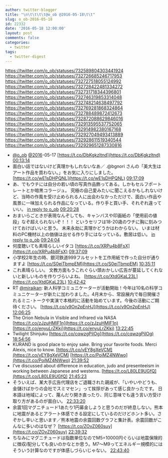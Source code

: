 ```yaml
---
author: twitter-blogger
title: "\n\t\t\t\t@o_ob @2016-05-18\t\t"
slug: o_ob-2016-05-18
id: 22332
date: '2016-05-18 12:00:00'
layout: post
comments: false
categories:
  - twitter
tags:
  - twitter-digest
---
```


https://twitter.com/o_ob/statuses/732589804303441924 https://twitter.com/o_ob/statuses/732726685246717953 https://twitter.com/o_ob/statuses/732727518055124992 https://twitter.com/o_ob/statuses/732728422481334272 https://twitter.com/o_ob/statuses/732731718344396801 https://twitter.com/o_ob/statuses/732746319853314048 https://twitter.com/o_ob/statuses/732748214638497792 https://twitter.com/o_ob/statuses/732769281868324864 https://twitter.com/o_ob/statuses/732788489872412673 https://twitter.com/o_ob/statuses/732872088629846016 https://twitter.com/o_ob/statuses/732913595537752065 https://twitter.com/o_ob/statuses/732914982380167168 https://twitter.com/o_ob/statuses/732927049493413889 https://twitter.com/o_ob/statuses/732928611519340544 https://twitter.com/o_ob/statuses/732929651287330816  

*   [@o_ob](https://twitter.com/o_ob) [@2016](https://twitter.com/2016)-05-17 [https://t.co/DbKgkzltnd](https://t.co/DbKgkzltnd) [00:13:14](https://twitter.com/o_ob/statuses/732589804303441924)
*   面白い話ではないけど真理かもしれないなあ／ .@bgnori さんの「美大生はアート作品を買わない。」をお気に入りにしました。 [https://t.co/wE1sDHPQNL](https://t.co/wE1sDHPQNL) [09:17:09](https://twitter.com/o_ob/statuses/732726685246717953)
*   あ、でもウチには自分の若い頃の写真作品飾ってある。しかもセルフポートレートとか暗黒コラージュ。 究極の自己愛みたいに聞こえるかもしれないけど、当時の作風を受け止められる人に出会わなかっただけで、面白い作品や風景に一味加えられる作品になっている。作り手と買い手、それぞれ違っていい。 [in reply to o_ob](https://twitter.com/o_ob/statuses/732726685246717953) [09:20:28](https://twitter.com/o_ob/statuses/732727518055124992)
*   おまいらごときが表現なんぞしても、キャンバスや印画紙の「使用前の値段」なぞ超えられないぞ！！！ というセリフは18-20歳のウチに胸に刻みつけておけばいいと思う。 未来永劫に真理かどうかはわからない。 いまは材料のPC機材以上の価値は出せる作り手にはなっている。敷居は低い。 [in reply to o_ob](https://twitter.com/o_ob/statuses/732726685246717953) [09:24:04](https://twitter.com/o_ob/statuses/732728422481334272)
*   何度聴いても素晴らしいイタコ [https://t.co/XRPu4b8FsX](https://t.co/XRPu4b8FsX) [09:37:09](https://twitter.com/o_ob/statuses/732731718344396801)
*   小学校2年生の時、銀河鉄道999フルセットを工作用紙で作った自分が通りますよ [https://t.co/S0eiTbmpEM](https://t.co/S0eiTbmpEM) [10:35:11](https://twitter.com/o_ob/statuses/732746319853314048)
*   これ素晴らしい。 文教方面もうこれぐらい頭おかしい広告が蔓延してくれないと新しいものを作りづらいよね。 [https://t.co/XtdGKaL23L](https://t.co/XtdGKaL23L) [10:42:42](https://twitter.com/o_ob/statuses/732748214638497792)
*   RT [@miraikan](https://twitter.com/miraikan): 新人科学コミュニケーターが活動開始！今年は10名の科学コミュニケーターが新たに加わりました。4月末から、常設展内で毎日開催されるミニ･トークや実演で本格的に活動を始めています。今後の活動にご期待ください。 [https://t.co/v9On2pEnHJ](https://t.co/v9On2pEnHJ) [12:06:25](https://twitter.com/o_ob/statuses/732769281868324864)
*   The Orion Nebula in Visible and Infrared via NASA [https://t.co/zJzuHMlF1n](https://t.co/zJzuHMlF1n) [https://t.co/enyuLrZKkj](https://t.co/enyuLrZKkj) [13:22:45](https://twitter.com/o_ob/statuses/732788489872412673)
*   Twilight Shinjuku [https://t.co/cqwzgPilOg](https://t.co/cqwzgPilOg) [18:54:56](https://twitter.com/o_ob/statuses/732872088629846016)
*   KURAND is good place to enjoy sake. Bring your favorite foods. Merci Alexis, nice to know. [https://t.co/vEY8gXeVCM](https://t.co/vEY8gXeVCM) [https://t.co/PoiMZ4NWwo](https://t.co/PoiMZ4NWwo) [21:39:52](https://twitter.com/o_ob/statuses/732913595537752065)
*   I've discussed about difference in education, judo and presenteeism in working between Japanese and westerns. [https://t.co/L80LE9UGfQ](https://t.co/L80LE9UGfQ) [21:45:23](https://twitter.com/o_ob/statuses/732914982380167168)
*   そういえば、某大手広告代理店をご退職された親戚が、「いやいやどうも、金儲けばかりの会社でスミマセン」って挨拶があって感じ良かったです。 日本語は地域によって、蔑んだり開き直ったり、同じ意味でも違う言い方受け取り方があるのが面白い。 [22:33:20](https://twitter.com/o_ob/statuses/732927049493413889)
*   余震1回マグニチュード1あたり1円募金しようと思うのだが終息しない。熊本に地震があるとアラート体感できる設定にしているのだけどホント多い。さぞかし辛いと思います／熊本地震の余震回数グラフと集計表。余震回数がこんなに多いのはなぜ？ [https://t.co/ZOvZ060suy](https://t.co/ZOvZ060suy) [22:39:32](https://twitter.com/o_ob/statuses/732928611519340544)
*   ちなみにマグニチュードは指数単位なのでM5=10000円ぐらいは地震保険的に徴収/配分しても良いのかなとか思う。M7〜M9ってエネルギー規模的にはそういう計算なのですが体感しづらいじゃない。 [22:43:40](https://twitter.com/o_ob/statuses/732929651287330816)